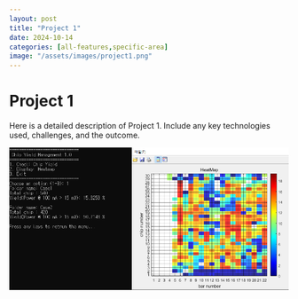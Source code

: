 ```yaml
---
layout: post
title: "Project 1"
date: 2024-10-14
categories: [all-features,specific-area]
image: "/assets/images/project1.png"
---
```


# Project 1

Here is a detailed description of Project 1. Include any key technologies used, challenges, and the outcome.

![Project Image](/assets/images/project1.png)